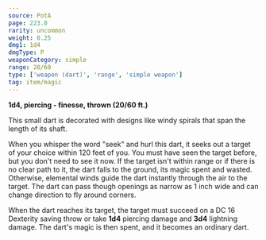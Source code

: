 ```yaml
---
source: PotA
page: 223.0
rarity: uncommon
weight: 0.25
dmg1: 1d4
dmgType: P
weaponCategory: simple
range: 20/60
type: ['weapon (dart)', 'range', 'simple weapon']
tag: item/magic
---
```


**1d4, piercing - finesse, thrown (20/60 ft.)**

This small dart is decorated with designs like windy spirals that span the length of its shaft.

When you whisper the word "seek" and hurl this dart, it seeks out a target of your choice within 120 feet of you. You must have seen the target before, but you don't need to see it now. If the target isn't within range or if there is no clear path to it, the dart falls to the ground, its magic spent and wasted. Otherwise, elemental winds guide the dart instantly through the air to the target. The dart can pass though openings as narrow as 1 inch wide and can change direction to fly around corners.

When the dart reaches its target, the target must succeed on a DC 16 Dexterity saving throw or take **1d4** piercing damage and **3d4** lightning damage. The dart's magic is then spent, and it becomes an ordinary dart.


